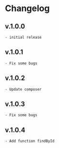 # Changelog

## v.1.0.0

    - initial release

## v.1.0.1

    - Fix some bugs

## v.1.0.2

    - Update composer

## v.1.0.3

    - Fix some bugs

## v.1.0.4

    - Add function findById
